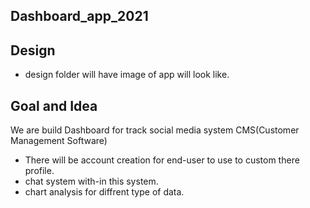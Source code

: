 ## Dashboard_app_2021

## Design
- design folder will have image of app will look like.

## Goal and Idea
We are build Dashboard for track social media system CMS(Customer Management Software)
* There will be account creation for end-user to use to custom there profile.
* chat system with-in this system.
* chart analysis for diffrent type of data. 
